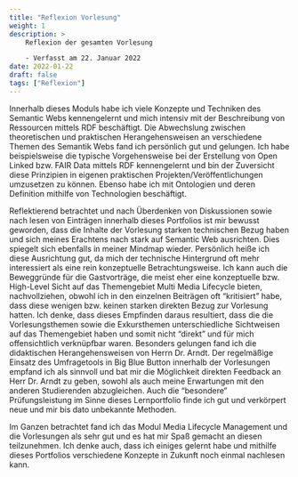 ```yaml
---
title: "Reflexion Vorlesung"
weight: 1
description: >
    Reflexion der gesamten Vorlesung

    - Verfasst am 22. Januar 2022
date: 2022-01-22
draft: false
tags: ["Reflexion"]
---
```


Innerhalb dieses Moduls habe ich viele Konzepte und Techniken des Semantic Webs kennengelernt und mich intensiv mit der Beschreibung von Ressourcen mittels RDF beschäftigt. Die Abwechslung zwischen theoretischen und praktischen Herangehensweisen an verschiedene Themen des Semantik Webs fand ich persönlich gut und gelungen. Ich habe beispielsweise die typische Vorgehensweise bei der Erstellung von Open Linked bzw. FAIR Data mittels RDF kennengelernt und bin der Zuversicht diese Prinzipien in eigenen praktischen Projekten/Veröffentlichungen umzusetzen zu können. Ebenso habe ich mit Ontologien und deren Definition mithilfe von Technologien beschäftigt.

Reflektierend betrachtet und nach Überdenken von Diskussionen sowie nach lesen von Einträgen innerhalb dieses Portfolios ist mir bewusst geworden, dass die Inhalte der Vorlesung starken technischen Bezug haben und sich meines Erachtens nach stark auf Semantic Web ausrichten. Dies spiegelt sich ebenfalls in meiner Mindmap wieder. Persönlich heiße ich diese Ausrichtung gut, da mich der technische Hintergrund oft mehr interessiert als eine rein konzeptuelle Betrachtungsweise. Ich kann auch die Beweggründe für die Gastvorträge, die meist eher eine konzeptuelle bzw. High-Level Sicht auf das Themengebiet Multi Media Lifecycle bieten, nachvollziehen, obwohl ich in den einzelnen Beiträgen oft “kritisiert” habe, dass diese wenigen bzw. keinen starken direkten Bezug zur Vorlesung hatten. Ich denke, dass dieses Empfinden daraus resultiert, dass die die Vorlesungsthemen sowie die Exkursthemen unterschiedliche Sichtweisen auf das Themengebiet haben und somit nicht “direkt” und für mich offensichtlich verknüpfbar waren.
Besonders gelungen fand ich die didaktischen Herangehensweisen von Herrn Dr. Arndt. Der regelmäßige Einsatz des Umfragetools in Big Blue Button innerhalb der Vorlesungen empfand ich als sinnvoll und bat mir die Möglichkeit direkten Feedback an Herr Dr. Arndt zu geben, sowohl als auch meine Erwartungen mit den anderen Studierenden abzugleichen. Auch die “besondere” Prüfungsleistung im Sinne dieses Lernportfolio finde ich gut und verkörpert neue und mir bis dato unbekannte Methoden.

Im Ganzen betrachtet fand ich das Modul Media Lifecycle Management und die Vorlesungen als sehr gut und es hat mir Spaß gemacht an diesen teilzunehmen. Ich denke auch, dass ich einiges gelernt habe und mithilfe dieses Portfolios verschiedene Konzepte in Zukunft noch einmal nachlesen kann.
